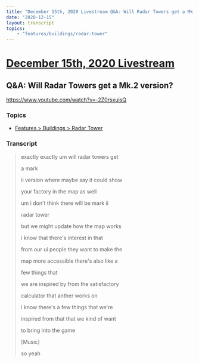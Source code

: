 ```yaml
---
title: "December 15th, 2020 Livestream Q&A: Will Radar Towers get a Mk.2 version?"
date: "2020-12-15"
layout: transcript
topics:
    - "features/buildings/radar-tower"
---
```

# [December 15th, 2020 Livestream](../2020-12-15.md)
## Q&A: Will Radar Towers get a Mk.2 version?
https://www.youtube.com/watch?v=-2Z0rsxuisQ

### Topics
* [Features > Buildings > Radar Tower](../topics/features/buildings/radar-tower.md)

### Transcript

> exactly exactly um will radar towers get
>
> a mark
>
> ii version where maybe say it could show
>
> your factory in the map as well
>
> um i don't think there will be mark ii
>
> radar tower
>
> but we might update how the map works
>
> i know that there's interest in that
>
> from our ui people they want to make the
>
> map more accessible there's also like a
>
> few things that
>
> we are inspired by from the satisfactory
>
> calculator that anther works on
>
> i know there's a few things that we're
>
> inspired from that that we kind of want
>
> to bring into the game
>
> [Music]
>
> so yeah
